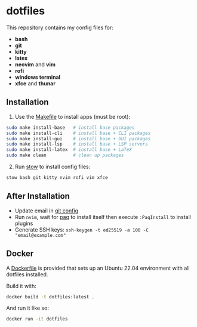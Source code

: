 # dotfiles

This repository contains my config files for:
- **bash**
- **git**
- **kitty**
- **latex**
- **neovim** and **vim**
- **rofi**
- **windows terminal**
- **xfce** and **thunar**


## Installation
1. Use the [Makefile](./Makefile) to install apps (must be root):
```bash
sudo make install-base   # install base packages
sudo make install-cli    # install base + CLI packages
sudo make install-gui    # install base + GUI packages
sudo make install-lsp    # install base + LSP servers
sudo make install-latex  # install base + LaTeX
sudo make clean          # clean up packages
```
2. Run [stow](https://www.gnu.org/software/stow/) to install config files:
```bash
stow bash git kitty nvim rofi vim xfce
```


## After Installation
- Update email in [git config](git/.gitconfig)
- Run `nvim`, wait for [paq](https://github.com/savq/paq-nvim) to install itself
  then execute `:PaqInstall` to install plugins
- Generate SSH keys: `ssh-keygen -t ed25519 -a 100 -C "email@example.com"`


## Docker
A [Dockerfile](./Dockerfile) is provided that sets up an Ubuntu 22.04
environment with all dotfiles installed.

Build it with:
```bash
docker build -t dotfiles:latest .
```

And run it like so:
```bash
docker run -it dotfiles
```
